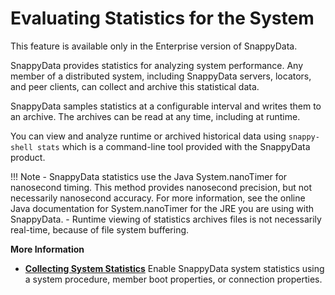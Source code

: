 # Evaluating Statistics for the System

<ent>This feature is available only in the Enterprise version of SnappyData. </br></ent> 

SnappyData provides statistics for analyzing system performance. Any member of a distributed system, including SnappyData servers, locators, and peer clients, can collect and archive this statistical data.

SnappyData samples statistics at a configurable interval and writes them to an archive. The archives can be read at any time, including at runtime.

You can view and analyze runtime or archived historical data using  `snappy-shell stats` which is a command-line tool provided with the SnappyData product.

!!! Note
	- SnappyData statistics use the Java System.nanoTimer for nanosecond timing. This method provides nanosecond precision, but not necessarily nanosecond accuracy. For more information, see the online Java documentation for System.nanoTimer for the JRE you are using with SnappyData. 
	- Runtime viewing of statistics archives files is not necessarily real-time, because of file system buffering. </p>

**More Information**

-   **[Collecting System Statistics](collecting_system_stats.md)**
    Enable SnappyData system statistics using a system procedure, member boot properties, or connection properties.



